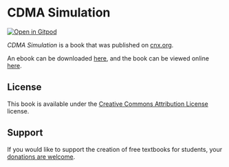 # CDMA Simulation

[![Open in Gitpod](https://gitpod.io/button/open-in-gitpod.svg)](https://gitpod.io/from-referrer/)

_CDMA Simulation_ is a book that was published on [cnx.org](https://cnx.org/).

An ebook can be downloaded [here](https://github.com/cnx-user-books/cnxbook-cdma-simulation/releases/latest), and the book can be viewed online [here](https://github.com/cnx-user-books/cnxbook-cdma-simulation/releases/latest).

## License
This book is available under the [Creative Commons Attribution License](./LICENSE) license.

## Support
If you would like to support the creation of free textbooks for students, your [donations are welcome](https://riceconnect.rice.edu/donation/support-openstax-banner).
